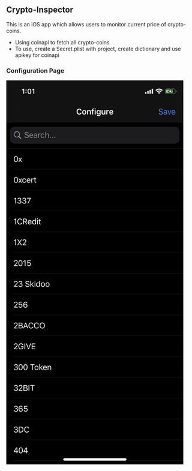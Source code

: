 ## Crypto-Inspector
This is an iOS app which allows users to monitor current price of crypto-coins.
  - Using coinapi to fetch all crypto-coins
  - To use, create a Secret.plist with project, create dictionary and use apikey for coinapi

### Configuration Page
![Configuration Page1](https://github.com/vishnudivakar31/Crypto-Inspector/blob/master/Crypto%20Inspector/Screenshots/Configuration.jpeg)
